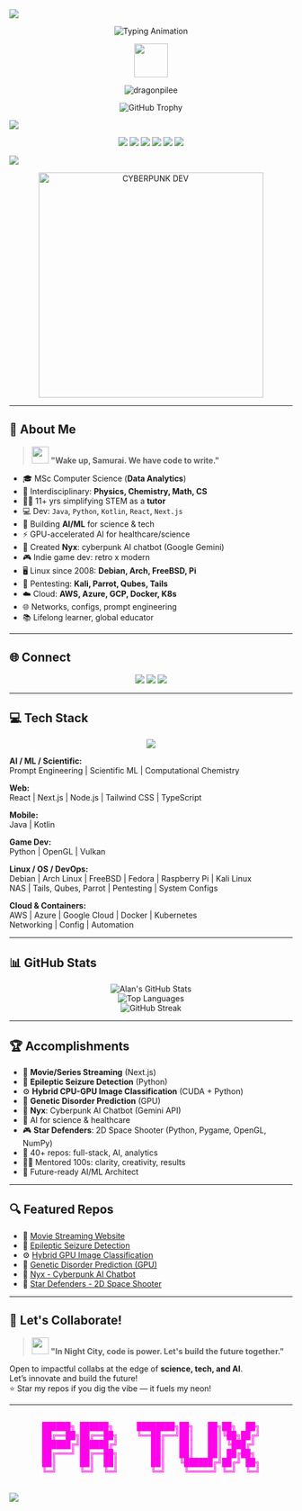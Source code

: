 <img src="https://capsule-render.vercel.app/api?type=waving&color=0:ff00ea,100:00fff7&height=120&section=header&text=Alan%20Cyril%20Sunny&fontSize=40&fontAlignY=40&desc=AI%20%2F%20ML%20Architect%20%7C%20Cyberpunk%20Dev&descAlignY=60&animation=twinkling" />

<p align="center">
  <img src="https://readme-typing-svg.demolab.com?font=Fira+Code&size=28&pause=1000&color=00FFF7&center=true&vCenter=true&width=800&lines=AI+%2F+ML+Architect;Cyberpunk+Developer;Open+Source+Advocate;Game+Dev+%7C+Hacker+%7C+Educator;BSc+CHEMISTRY+(PHYSICS+%26+MATHEMATICS);MSc+COMPUTER+SCIENCE+(DATA+ANALYTICS);Interdisciplinary+Developer;Neon+Dreams+%7C+Glitch+Reality;Welcome+to+the+Neon+Matrix!" alt="Typing Animation" />
</p>

<p align="center">
  <img src="https://media.giphy.com/media/3o7TKtnuHOHHUjR38Y/giphy.gif" width="60" />
</p>

<p align="center">
  <img src="https://komarev.com/ghpvc/?username=dragonpilee&label=Profile%20views&color=0e75b6&style=flat" alt="dragonpilee" />
</p>

<p align="center">
  <img src="https://github-profile-trophy.vercel.app/?username=dragonpilee&theme=onedark&no-bg=true&no-frame=true&column=7&exclude=Issues,PullRequest" alt="GitHub Trophy" />
</p>

<img src="https://capsule-render.vercel.app/api?type=waving&color=0:00fff7,100:ff00ea&height=60&section=footer" />

<p align="center">
  <img src="https://img.shields.io/badge/OS-Debian%20%7C%20Arch%20%7C%20Fedora%20%7C%20FreeBSD-00fff7?style=for-the-badge&logo=linux&logoColor=ff00ea" />
  <img src="https://img.shields.io/badge/Cloud-AWS%20%7C%20Azure%20%7C%20GCP-ff00ea?style=for-the-badge&logo=cloud&logoColor=00fff7" />
  <img src="https://img.shields.io/badge/AI%26ML-CUDA%20%7C%20Python-00fff7?style=for-the-badge&logo=ai&logoColor=ff00ea" />
  <img src="https://img.shields.io/badge/Editor-VS%20Code-ff00ea?style=for-the-badge&logo=visualstudiocode&logoColor=00fff7" />
  <img src="https://img.shields.io/badge/GameDev-Retro%20%7C%20OpenGL-00fff7?style=for-the-badge&logo=opengl&logoColor=ff00ea" />
  <img src="https://img.shields.io/badge/CUDA-Developer-ff00ea?style=for-the-badge&logo=nvidia&logoColor=00fff7" />
</p>

<img src="https://capsule-render.vercel.app/api?type=waving&color=0:ff00ea,100:00fff7&height=60&section=footer" />

<!-- Animated glitch SVG header -->
<p align="center">
  <img src="https://raw.githubusercontent.com/dragonpilee/dragonpilee/main/assets/glitch-cyberpunk-title.svg" alt="CYBERPUNK DEV" width="400"/>
</p>

---

## 👾 About Me

> <img src="https://media.giphy.com/media/3o7TKtnuHOHHUjR38Y/giphy.gif" width="30" /> **"Wake up, Samurai. We have code to write."**

- 🎓 MSc Computer Science (**Data Analytics**)
- 🧬 Interdisciplinary: **Physics, Chemistry, Math, CS**
- 👨‍🏫 11+ yrs simplifying STEM as a **tutor**
- 💻 Dev: `Java`, `Python`, `Kotlin`, `React`, `Next.js`
- 🤖 Building **AI/ML** for science & tech
- ⚡ GPU-accelerated AI for healthcare/science
- 🦾 Created **Nyx**: cyberpunk AI chatbot (Google Gemini)
- 🎮 Indie game dev: retro x modern
- 🖥️ Linux since 2008: **Debian, Arch, FreeBSD, Pi**
- 🔐 Pentesting: **Kali, Parrot, Qubes, Tails**
- ☁️ Cloud: **AWS, Azure, GCP, Docker, K8s**
- 🌐 Networks, configs, prompt engineering
- 📚 Lifelong learner, global educator

---

## 🌐 Connect

<p align="center">
  <a href="https://www.linkedin.com/in/alan-cyril-33aa8178/"><img src="https://img.shields.io/badge/LinkedIn-00fff7?style=for-the-badge&logo=linkedin&logoColor=ff00ea" /></a>
  <a href="mailto:alan_cyril@yahoo.com"><img src="https://img.shields.io/badge/Email-alan_cyril%40yahoo.com-ff00ea?style=for-the-badge&logo=gmail&logoColor=00fff7" /></a>
  <a href="https://alan-cyril-portfolio.vercel.app/"><img src="https://img.shields.io/badge/Portfolio-00fff7?style=for-the-badge&logo=about-dot-me&logoColor=ff00ea" /></a>
</p>

---

## 💻 Tech Stack

<p align="center">
  <img src="https://skillicons.dev/icons?i=python,r,cuda,react,nextjs,nodejs,tailwind,typescript,java,kotlin,opengl,vulkan,debian,arch,freebsd,fedora,raspberrypi,kalilinux,aws,azure,gcp,docker,kubernetes" />
</p>

**AI / ML / Scientific:**  
Prompt Engineering | Scientific ML | Computational Chemistry

**Web:**  
React | Next.js | Node.js | Tailwind CSS | TypeScript

**Mobile:**  
Java | Kotlin

**Game Dev:**  
Python | OpenGL | Vulkan

**Linux / OS / DevOps:**  
Debian | Arch Linux | FreeBSD | Fedora | Raspberry Pi | Kali Linux  
NAS | Tails, Qubes, Parrot | Pentesting | System Configs

**Cloud & Containers:**  
AWS | Azure | Google Cloud | Docker | Kubernetes  
Networking | Config | Automation

---

## 📊 GitHub Stats

<p align="center">
  <img src="https://github-readme-stats.vercel.app/api?username=dragonpilee&show_icons=true&theme=radical&hide_border=true&icon_color=00fff7&title_color=ff00ea&text_color=00fff7&bg_color=0d1117" alt="Alan's GitHub Stats" />
  <br>
  <img src="https://github-readme-stats.vercel.app/api/top-langs/?username=dragonpilee&layout=compact&theme=radical&hide_border=true&title_color=ff00ea&text_color=00fff7&bg_color=0d1117" alt="Top Languages" />
  <br>
  <img src="https://github-readme-streak-stats.herokuapp.com/?user=dragonpilee&theme=radical&hide_border=true&background=0d1117&ring=ff00ea&fire=00fff7&currStreakLabel=ff00ea" alt="GitHub Streak" />
</p>

---

## 🏆 Accomplishments

- 🎥 **Movie/Series Streaming** (Next.js)
- 🧠 **Epileptic Seizure Detection** (Python)
- ⚙️ **Hybrid CPU-GPU Image Classification** (CUDA + Python)
- 🧬 **Genetic Disorder Prediction** (GPU)
- 🤖 **Nyx**: Cyberpunk AI Chatbot (Gemini API)
- 🔬 AI for science & healthcare
- 🎮 **Star Defenders**: 2D Space Shooter (Python, Pygame, OpenGL, NumPy)
- 📘 40+ repos: full-stack, AI, analytics
- 👨‍🏫 Mentored 100s: clarity, creativity, results
- 🎯 Future-ready AI/ML Architect

---

## 🔍 Featured Repos

- 🎥 [Movie Streaming Website](https://cinegeek-beta.vercel.app/)
- 🧠 [Epileptic Seizure Detection](https://github.com/dragonpilee/Epileptic-Seizure-Detection-System)
- ⚙️ [Hybrid GPU Image Classification](https://github.com/dragonpilee/Hybrid-GPU-Image-Classification-Pipeline)
- 🧬 [Genetic Disorder Prediction (GPU)](https://github.com/dragonpilee/Genetic-Disorder-Prediction-Model-Trainer-GPU-Accelerated)
- 🤖 [Nyx - Cyberpunk AI Chatbot](https://github.com/dragonpilee/NYX---Digital-Interface)
- 🌌 [Star Defenders - 2D Space Shooter](https://github.com/dragonpilee/Star-Defenders)

---

## 🤝 Let's Collaborate!

> <img src="https://media.giphy.com/media/3o7TKtnuHOHHUjR38Y/giphy.gif" width="30" /> **"In Night City, code is power. Let's build the future together."**

Open to impactful collabs at the edge of **science, tech, and AI**.  
Let’s innovate and build the future!  
⭐ Star my repos if you dig the vibe — it fuels my neon!

---

<!-- Neon ASCII Art for dr.tux -->
<pre align="center">
<span style="color:#ff00ea;">
██████╗ ██████╗     ████████╗██╗   ██╗██╗  ██╗
██╔══██╗██╔══██╗    ╚══██╔══╝██║   ██║╚██╗██╔╝
██████╔╝██████╔╝       ██║   ██║   ██║ ╚███╔╝ 
██╔═══╝ ██╔══██╗       ██║   ██║   ██║ ██╔██╗ 
██║     ██║  ██║       ██║   ╚██████╔╝██╔╝ ██╗
╚═╝     ╚═╝  ╚═╝       ╚═╝    ╚═════╝ ╚═╝  ╚═╝
</span>
</pre>

<img src="https://capsule-render.vercel.app/api?type=waving&color=0:00fff7,100:ff00ea&height=80&section=footer" />
